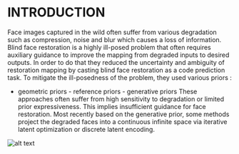 

# INTRODUCTION
 Face images captured in the wild often suffer from various degradation such as
compression, noise and blur which causes a loss of information.
Blind face restoration is a highly ill-posed problem that often requires auxiliary guidance
to improve the mapping from degraded inputs to desired outputs.
In order to do that they reduced the uncertainty and ambiguity of restoration mapping
by casting blind face restoration as a code prediction task.
To mitigate the ill-posedness of the problem, they used various priors :
- geometric priors - reference priors - generative priors
These approaches often suffer from high sensitivity to degradation or limited prior
expressiveness. This implies insufficient guidance for face restoration. Most recently
based on the generative prior, some methods project the degraded faces into a
continuous infinite space via iterative latent optimization or discrete latent encoding.


![alt text](https://github.com/xlxys/codeFormer-blind-face-restoration/edit/main/images/img1.png)
